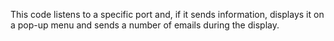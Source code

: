 This code listens to a specific port and, if it sends information, displays it on a pop-up menu and sends a number of emails during the display.
